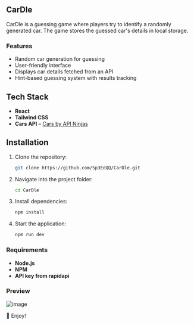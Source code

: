 ## CarDle

CarDle is a guessing game where players try to identify a randomly generated car. The game stores the guessed car's details in local storage.

### Features
- Random car generation for guessing
- User-friendly interface
- Displays car details fetched from an API
- Hint-based guessing system with results tracking

## Tech Stack
- **React**
- **Tailwind CSS**
- **Cars API** – [Cars by API Ninjas](https://rapidapi.com/apininjas/api/cars-by-api-ninjas)

## Installation

1. Clone the repository:
   ```bash
   git clone https://github.com/Sp3EdQQ/CarDle.git
   ```

2. Navigate into the project folder:
   ```bash
   cd CarDle
   ```

3. Install dependencies:
   ```bash
   npm install
   ```

4. Start the application:
   ```bash
   npm run dev
   ```

### Requirements
- **Node.js**
- **NPM**
- **API key from rapidapi**

### Preview
![image](https://github.com/user-attachments/assets/22d32a0b-9dbd-43e2-955d-1239f5bd81b9)

🚀 Enjoy!

